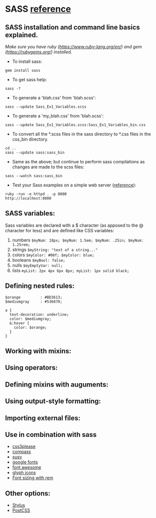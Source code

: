 # SASS [reference](http://sass-lang.com/)

## SASS installation and command line basics explained.

*Make sure you have ruby (https://www.ruby-lang.org/en/) and gem (https://rubygems.org/) installed.*
+ To install sass:
```
gem install sass
```

+ To get sass help:
```
sass -?
```

+ To generate a 'blah.css' from 'blah.scss':
```
sass --update Sass_Ex1_Variables.scss
```

+ To generate a 'my_blah.css' from 'blah.scss':
```
sass --update Sass_Ex1_Variables.scss:Sass_Ex1_Variables_bin.css
```

+ To convert all the \*.scss files in the sass directory to \*.css files in the css_bin directory.
```
cd ..
sass --update sass:sass_bin
```

+ Same as the above; but continue to perform sass compilations as changes are made to the scss files:
```
sass --watch sass:sass_bin
```

+ Test your Sass examples on a simple web server ([reference](http://sweetme.at/2013/08/28/simple-local-http-server-with-ruby/)):
```
ruby -run -e httpd . -p 8000
http://localhost:8000
```

## SASS variables:

Sass variables are declared with a $ character (as apposed to the @ character for less) and are defined like CSS variables:

1. numbers  ```$myNum: 18px; $myNum: 1.5em; $myNum: .25in; $myNum: 1.25rem;```
2. strings  ```$myString: "text of a string..."```
3. colors   ```$myColor: #00f; $myColor: blue;```
4. booleans ```$myBool: false;```
5. nulls    ```$myEmptyVar: null;```
6. lists    ```myList: 2px 4px 6px 8px; myList: 1px solid black;```

## Defining nested rules:
```
$orange         : #BD3613;
$mediumgray     : #536870;

a {
  text-decoration: underline;
  color: $mediumgray;
  &:hover {
    color: $orange;
  }
}
```

## Working with mixins:

## Using operators:

## Defining mixins with auguments:

## Using output-style formatting:

## Importing external files:

## Use in combination with sass
+ [css3please](http://css3please.com/)
+ [compass](http://compass-style.org/)
+ [susy](http://susy.oddbird.net/)
+ [google fonts](https://fonts.google.com/)
+ [font awesome](http://fontawesome.io/)
+ [glyph icons](http://glyphicons.com/)
+ [Font sizing with rem](https://snook.ca/archives/html_and_css/font-size-with-rem)

## Other options:
+ [Stylus](stylus-lang.com)
+ [PostCSS](https://github.com/postcss/postcss)
